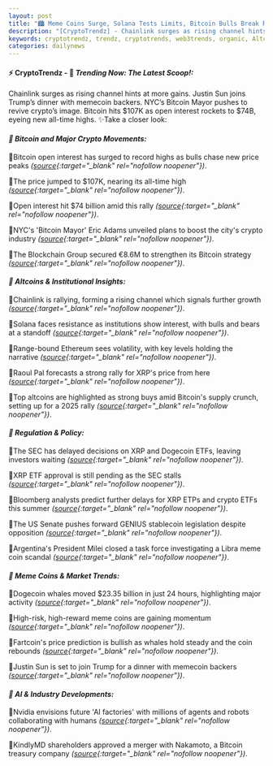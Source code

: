 ```yaml
---
layout: post
title: "🏙️ Meme Coins Surge, Solana Tests Limits, Bitcoin Bulls Break Records"
description: "[CryptoTrendz] - Chainlink surges as rising channel hints at more gains. Justin Sun joins Trump’s dinner with memecoin backers. NYC’s Bitcoin Mayor pushes to revive crypto’s image. Bitcoin hits $107K as open interest rockets to $74B, eyeing new all-time highs."
keywords: cryptotrendz, trendz, cryptotrends, web3trends, organic, Altcoins, Stablecoin, BTC, Dogecoin, Bitcoin, Altcoin, memecoin, Crypto, Ethereum
categories: dailynews
---
```


#### ⚡ CryptoTrendz - 📌 *Trending Now: The Latest Scoop!:*

Chainlink surges as rising channel hints at more gains. Justin Sun joins Trump’s dinner with memecoin backers. NYC’s Bitcoin Mayor pushes to revive crypto’s image. Bitcoin hits $107K as open interest rockets to $74B, eyeing new all-time highs. ✨Take a closer look:


#### *🔖  Bitcoin and Major Crypto Movements:*  

🔹Bitcoin open interest has surged to record highs as bulls chase new price peaks *([source](https://s.avyag.com/wtau){:target="_blank" rel="nofollow noopener"})*.  

🔹The price jumped to $107K, nearing its all-time high *([source](https://s.avyag.com/og5x){:target="_blank" rel="nofollow noopener"})*.  

🔹Open interest hit $74 billion amid this rally *([source](https://s.avyag.com/kzu0){:target="_blank" rel="nofollow noopener"})*.  

🔹NYC's 'Bitcoin Mayor' Eric Adams unveiled plans to boost the city's crypto industry *([source](https://s.avyag.com/m9zo){:target="_blank" rel="nofollow noopener"})*.  

🔹The Blockchain Group secured €8.6M to strengthen its Bitcoin strategy *([source](https://s.avyag.com/9gbr){:target="_blank" rel="nofollow noopener"})*.  

#### *🔖  Altcoins & Institutional Insights:*  

🔹Chainlink is rallying, forming a rising channel which signals further growth *([source](https://s.avyag.com/5rwg){:target="_blank" rel="nofollow noopener"})*.  

🔹Solana faces resistance as institutions show interest, with bulls and bears at a standoff *([source](https://s.avyag.com/hqxp){:target="_blank" rel="nofollow noopener"})*.  

🔹Range-bound Ethereum sees volatility, with key levels holding the narrative *([source](https://s.avyag.com/9ei2){:target="_blank" rel="nofollow noopener"})*.  

🔹Raoul Pal forecasts a strong rally for XRP's price from here *([source](https://s.avyag.com/oqra){:target="_blank" rel="nofollow noopener"})*.  

🔹Top altcoins are highlighted as strong buys amid Bitcoin's supply crunch, setting up for a 2025 rally *([source](https://s.avyag.com/ibls){:target="_blank" rel="nofollow noopener"})*.  

#### *🔖  Regulation & Policy:*  

🔹The SEC has delayed decisions on XRP and Dogecoin ETFs, leaving investors waiting *([source](https://s.avyag.com/nfvb){:target="_blank" rel="nofollow noopener"})*.  

🔹XRP ETF approval is still pending as the SEC stalls *([source](https://s.avyag.com/ngif){:target="_blank" rel="nofollow noopener"})*.  

🔹Bloomberg analysts predict further delays for XRP ETPs and crypto ETFs this summer *([source](https://s.avyag.com/i3oa){:target="_blank" rel="nofollow noopener"})*.  

🔹The US Senate pushes forward GENIUS stablecoin legislation despite opposition *([source](https://s.avyag.com/dg2o){:target="_blank" rel="nofollow noopener"})*.  

🔹Argentina's President Milei closed a task force investigating a Libra meme coin scandal *([source](https://s.avyag.com/aqtu){:target="_blank" rel="nofollow noopener"})*.  

#### *🔖  Meme Coins & Market Trends:*  

🔹Dogecoin whales moved $23.35 billion in just 24 hours, highlighting major activity *([source](https://s.avyag.com/k6aj){:target="_blank" rel="nofollow noopener"})*.  

🔹High-risk, high-reward meme coins are gaining momentum *([source](https://s.avyag.com/tukc){:target="_blank" rel="nofollow noopener"})*.  

🔹Fartcoin's price prediction is bullish as whales hold steady and the coin rebounds *([source](https://s.avyag.com/ne3j){:target="_blank" rel="nofollow noopener"})*.  

🔹Justin Sun is set to join Trump for a dinner with memecoin backers *([source](https://s.avyag.com/y34j){:target="_blank" rel="nofollow noopener"})*.  

#### *🔖  AI & Industry Developments:*  

🔹Nvidia envisions future 'AI factories' with millions of agents and robots collaborating with humans *([source](https://s.avyag.com/swdq){:target="_blank" rel="nofollow noopener"})*.  

🔹KindlyMD shareholders approved a merger with Nakamoto, a Bitcoin treasury company *([source](https://s.avyag.com/vyp1){:target="_blank" rel="nofollow noopener"})*.
